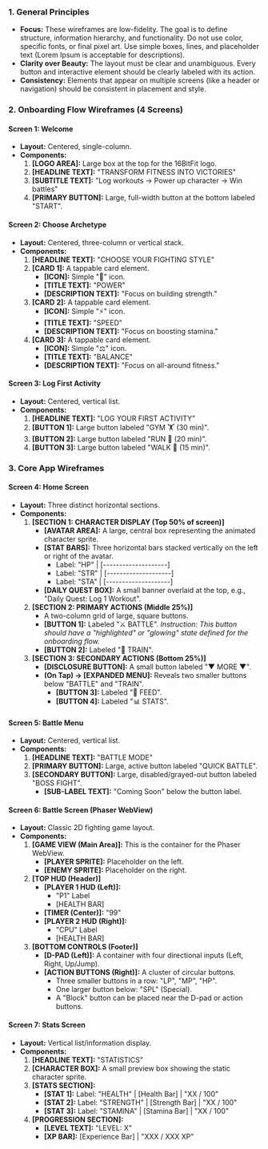 ### **1\. General Principles**

* **Focus:** These wireframes are low-fidelity. The goal is to define structure, information hierarchy, and functionality. Do not use color, specific fonts, or final pixel art. Use simple boxes, lines, and placeholder text (Lorem Ipsum is acceptable for descriptions).  
* **Clarity over Beauty:** The layout must be clear and unambiguous. Every button and interactive element should be clearly labeled with its action.  
* **Consistency:** Elements that appear on multiple screens (like a header or navigation) should be consistent in placement and style.

### **2\. Onboarding Flow Wireframes (4 Screens)**

#### **Screen 1: Welcome**

* **Layout:** Centered, single-column.  
* **Components:**  
  1. **\[LOGO AREA\]:** Large box at the top for the 16BitFit logo.  
  2. **\[HEADLINE TEXT\]:** "TRANSFORM FITNESS INTO VICTORIES"  
  3. **\[SUBTITLE TEXT\]:** "Log workouts → Power up character → Win battles"  
  4. **\[PRIMARY BUTTON\]:** Large, full-width button at the bottom labeled "START".

#### **Screen 2: Choose Archetype**

* **Layout:** Centered, three-column or vertical stack.  
* **Components:**  
  1. **\[HEADLINE TEXT\]:** "CHOOSE YOUR FIGHTING STYLE"  
  2. **\[CARD 1\]:** A tappable card element.  
     * **\[ICON\]:** Simple "💪" icon.  
     * **\[TITLE TEXT\]:** "POWER"  
     * **\[DESCRIPTION TEXT\]:** "Focus on building strength."  
  3. **\[CARD 2\]:** A tappable card element.  
     * **\[ICON\]:** Simple "⚡" icon.  
     * **\[TITLE TEXT\]:** "SPEED"  
     * **\[DESCRIPTION TEXT\]:** "Focus on boosting stamina."  
  4. **\[CARD 3\]:** A tappable card element.  
     * **\[ICON\]:** Simple "⚖️" icon.  
     * **\[TITLE TEXT\]:** "BALANCE"  
     * **\[DESCRIPTION TEXT\]:** "Focus on all-around fitness."

#### **Screen 3: Log First Activity**

* **Layout:** Centered, vertical list.  
* **Components:**  
  1. **\[HEADLINE TEXT\]:** "LOG YOUR FIRST ACTIVITY"  
  2. **\[BUTTON 1\]:** Large button labeled "GYM 🏋️ (30 min)".  
  3. **\[BUTTON 2\]:** Large button labeled "RUN 🏃 (20 min)".  
  4. **\[BUTTON 3\]:** Large button labeled "WALK 🚶 (15 min)".

### **3\. Core App Wireframes**

#### **Screen 4: Home Screen**

* **Layout:** Three distinct horizontal sections.  
* **Components:**  
  1. **\[SECTION 1: CHARACTER DISPLAY (Top 50% of screen)\]**  
     * **\[AVATAR AREA\]:** A large, central box representing the animated character sprite.  
     * **\[STAT BARS\]:** Three horizontal bars stacked vertically on the left or right of the avatar.  
       * Label: "HP" | \[--------------------\]  
       * Label: "STR" | \[--------------------\]  
       * Label: "STA" | \[--------------------\]  
     * **\[DAILY QUEST BOX\]:** A small banner overlaid at the top, e.g., "Daily Quest: Log 1 Workout".  
  2. **\[SECTION 2: PRIMARY ACTIONS (Middle 25%)\]**  
     * A two-column grid of large, square buttons.  
     * **\[BUTTON 1\]:** Labeled "⚔️ BATTLE". *Instruction: This button should have a "highlighted" or "glowing" state defined for the onboarding flow.*  
     * **\[BUTTON 2\]:** Labeled "💪 TRAIN".  
  3. **\[SECTION 3: SECONDARY ACTIONS (Bottom 25%)\]**  
     * **\[DISCLOSURE BUTTON\]:** A small button labeled "▼ MORE ▼".  
     * **(On Tap) \-\> \[EXPANDED MENU\]:** Reveals two smaller buttons below "BATTLE" and "TRAIN".  
       * **\[BUTTON 3\]:** Labeled "🍎 FEED".  
       * **\[BUTTON 4\]:** Labeled "📊 STATS".

#### **Screen 5: Battle Menu**

* **Layout:** Centered, vertical list.  
* **Components:**  
  1. **\[HEADLINE TEXT\]:** "BATTLE MODE"  
  2. **\[PRIMARY BUTTON\]:** Large, active button labeled "QUICK BATTLE".  
  3. **\[SECONDARY BUTTON\]:** Large, disabled/grayed-out button labeled "BOSS FIGHT".  
     * **\[SUB-LABEL TEXT\]:** "Coming Soon" below the button label.

#### **Screen 6: Battle Screen (Phaser WebView)**

* **Layout:** Classic 2D fighting game layout.  
* **Components:**  
  1. **\[GAME VIEW (Main Area)\]:** This is the container for the Phaser WebView.  
     * **\[PLAYER SPRITE\]:** Placeholder on the left.  
     * **\[ENEMY SPRITE\]:** Placeholder on the right.  
  2. **\[TOP HUD (Header)\]**  
     * **\[PLAYER 1 HUD (Left)\]:**  
       * "P1" Label  
       * \[HEALTH BAR\]  
     * **\[TIMER (Center)\]:** "99"  
     * **\[PLAYER 2 HUD (Right)\]:**  
       * "CPU" Label  
       * \[HEALTH BAR\]  
  3. **\[BOTTOM CONTROLS (Footer)\]**  
     * **\[D-PAD (Left)\]:** A container with four directional inputs (Left, Right, Up/Jump).  
     * **\[ACTION BUTTONS (Right)\]:** A cluster of circular buttons.  
       * Three smaller buttons in a row: "LP", "MP", "HP".  
       * One larger button below: "SPL" (Special).  
       * A "Block" button can be placed near the D-pad or action buttons.

#### **Screen 7: Stats Screen**

* **Layout:** Vertical list/information display.  
* **Components:**  
  1. **\[HEADLINE TEXT\]:** "STATISTICS"  
  2. **\[CHARACTER BOX\]:** A small preview box showing the static character sprite.  
  3. **\[STATS SECTION\]:**  
     * **\[STAT 1\]:** Label: "HEALTH" | \[Health Bar\] | "XX / 100"  
     * **\[STAT 2\]:** Label: "STRENGTH" | \[Strength Bar\] | "XX / 100"  
     * **\[STAT 3\]:** Label: "STAMINA" | \[Stamina Bar\] | "XX / 100"  
  4. **\[PROGRESSION SECTION\]:**  
     * **\[LEVEL TEXT\]:** "LEVEL: X"  
     * **\[XP BAR\]:** \[Experience Bar\] | "XXX / XXX XP"
